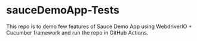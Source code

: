 # sauceDemoApp-Tests
This repo is to demo few features of Sauce Demo App using WebdriverIO + Cucumber framework and run the repo in GitHub Actions.
